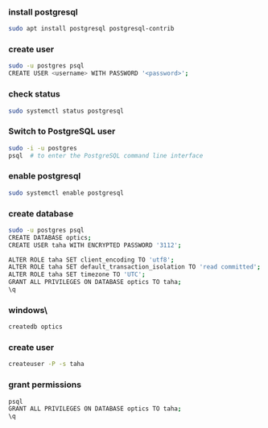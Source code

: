 ### install postgresql
```bash
sudo apt install postgresql postgresql-contrib
```


### create user
```bash
sudo -u postgres psql
CREATE USER <username> WITH PASSWORD '<password>';
```

### check status
```bash
sudo systemctl status postgresql
```

### Switch to PostgreSQL user
```bash
sudo -i -u postgres
psql  # to enter the PostgreSQL command line interface
```

### enable postgresql
```bash
sudo systemctl enable postgresql
```

### create database
```bash
sudo -u postgres psql
CREATE DATABASE optics;
CREATE USER taha WITH ENCRYPTED PASSWORD '3112';

ALTER ROLE taha SET client_encoding TO 'utf8';
ALTER ROLE taha SET default_transaction_isolation TO 'read committed';
ALTER ROLE taha SET timezone TO 'UTC';
GRANT ALL PRIVILEGES ON DATABASE optics TO taha;
\q
```

### windows\
```bash
createdb optics
```

### create user
```bash
createuser -P -s taha
```

### grant permissions
```bash
psql
GRANT ALL PRIVILEGES ON DATABASE optics TO taha;
\q
```

